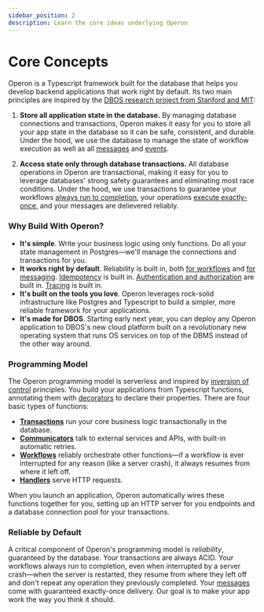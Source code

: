 ```yaml
---
sidebar_position: 2
description: Learn the core ideas underlying Operon
---
```


# Core Concepts

Operon is a Typescript framework built for the database that helps you develop backend applications that work right by default.
Its two main principles are inspired by the [DBOS research project from Stanford and MIT](https://dbos-project.github.io/):

1. **Store all application state in the database.** By managing database connections and transactions, Operon makes it easy for you to store all your app state in the database so it can be safe, consistent, and durable.  Under the hood, we use the database to manage the state of workflow execution as well as all [messages](../tutorials/workflow-communication-tutorial#messages-api) and [events](../tutorials/workflow-communication-tutorial#events-api).

2.  **Access state only through database transactions.** All database operations in Operon are transactional, making it easy for you to leverage databases' strong safety guarantees and eliminating most race conditions.  Under the hood, we use transactions to guarantee your workflows [always run to completion](../tutorials/workflow-tutorial#reliability-guarantees), your operations [execute exactly-once](../tutorials/idempotency-tutorial), and your messages are delievered reliably.

### Why Build With Operon?

- **It's simple**.  Write your business logic using only functions.  Do all your state management in Postgres&#8212;we'll manage the connections and transactions for you.
- **It works right by default**.  Reliability is built in, both [for workflows](../tutorials/workflow-tutorial#reliability-guarantees) and [for messaging](../tutorials/workflow-communication-tutorial#reliability-guarantees-1).  [Idempotency](../tutorials/idempotency-tutorial) is built in. [Authentication and authorization](../tutorials/authentication-authorization) are built in.  [Tracing](../tutorials/logging) is built in.
- **It's built on the tools you love**.  Operon leverages rock-solid infrastructure like Postgres and Typescript to build a simpler, more reliable framework for your applications.
- **It's made for DBOS**.  Starting early next year, you can deploy any Operon application to DBOS's new cloud platform built on a revolutionary new operating system that runs OS services on top of the DBMS instead of the other way around.

### Programming Model
The Operon programming model is serverless and inspired by [inversion of control](https://en.wikipedia.org/wiki/Inversion_of_control) principles.
You build your applications from Typescript functions, annotating them with [decorators](../api-reference/decorators) to declare their properties.
There are four basic types of functions:

- **[Transactions](../tutorials/transaction-tutorial)** run your core business logic transactionally in the database.
- **[Communicators](../tutorials/communicator-tutorial)** talk to external services and APIs, with built-in automatic retries.
- **[Workflows](../tutorials/workflow-tutorial)** reliably orchestrate other functions&#8212;if a workflow is ever interrupted for any reason (like a server crash), it always resumes from where it left off.
- **[Handlers](../tutorials/http-serving-tutorial)** serve HTTP requests.

When you launch an application, Operon automatically wires these functions together for you, setting up an HTTP server for you endpoints and a database connection pool for your transactions.

### Reliable by Default

A critical component of Operon's programming model is _reliability_, guaranteed by the database.
Your transactions are always ACID.
Your workflows always run to completion, even when interrupted by a server crash&#8212;when the server is restarted, they resume from where they left off and don't repeat any operation they previously completed.
Your [messages](../tutorials/workflow-communication-tutorial) come with guaranteed exactly-once delivery.
Our goal is to make your app work the way you think it should.
